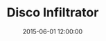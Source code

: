 ---
layout: work
title: Disco Infiltrator
date: 2015-06-01 12:00:00
category: lightworks
imageURL: /images/lightworks/disco-infiltrator.jpg
thumbnailURL: /images/lightworks/disco-infiltrator-thumbnail.jpg
medium: Automotive paints, clear cast acrylic, clear coat, custom board and flexi ply, LEDs, 24v power supply, electrical cable, 240v plug, micro controller
dimensions: 1618mm Ø x 74mm D
price: $ 19,500
sold: false
---